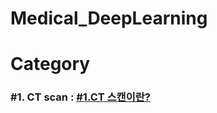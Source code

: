# Medical_DeepLearning



# Category

### #1. CT scan : <a href="https://github.com/youngmin5068/Medical_DeepLearning/blob/main/Medical_image_DL.md">#1.CT 스캔이란?</a>
